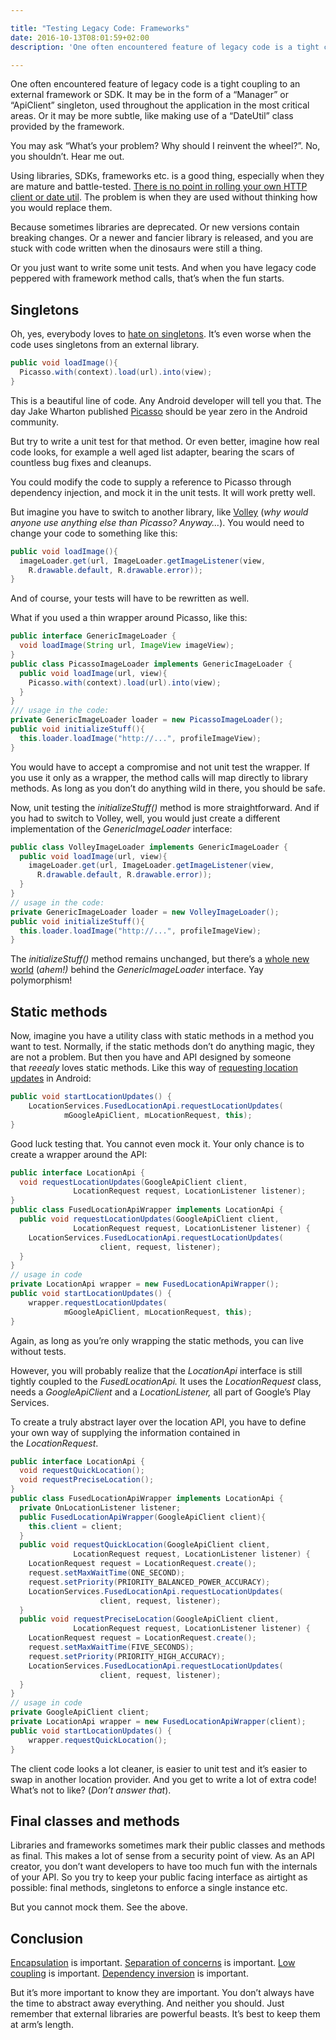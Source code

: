 ```yaml
---

title: "Testing Legacy Code: Frameworks"
date: 2016-10-13T08:01:59+02:00
description: 'One often encountered feature of legacy code is a tight coupling to an external framework or SDK.'

---
```


One often encountered feature of legacy code is a tight coupling to an external framework or SDK. It may be in the form of a “Manager” or “ApiClient” singleton, used throughout the application in the most critical areas. Or it may be more subtle, like making use of a “DateUtil” class provided by the framework.

You may ask “What’s your problem? Why should I reinvent the wheel?”. No, you shouldn’t. Hear me out.

Using libraries, SDKs, frameworks etc. is a good thing, especially when they are mature and battle-tested. [There is no point in rolling your own HTTP client or date util](https://www.youtube.com/watch?v=-5wpm-gesOY). The problem is when they are used without thinking how you would replace them.

Because sometimes libraries are deprecated. Or new versions contain breaking changes. Or a newer and fancier library is released, and you are stuck with code written when the dinosaurs were still a thing.

Or you just want to write some unit tests. And when you have legacy code peppered with framework method calls, that’s when the fun starts.

## Singletons

Oh, yes, everybody loves to [hate on singletons](https://corneliudascalu.com/posts/testing-legacy-code). It’s even worse when the code uses singletons from an external library.

```java
public void loadImage(){  
  Picasso.with(context).load(url).into(view);  
}
```

This is a beautiful line of code. Any Android developer will tell you that. The day Jake Wharton published [Picasso](https://github.com/square/picasso) should be year zero in the Android community.

But try to write a unit test for that method. Or even better, imagine how real code looks, for example a well aged list adapter, bearing the scars of countless bug fixes and cleanups.

You could modify the code to supply a reference to Picasso through dependency injection, and mock it in the unit tests. It will work pretty well.

But imagine you have to switch to another library, like [Volley](https://developer.android.com/training/volley/index.html) (*why would anyone use anything else than Picasso? Anyway…*). You would need to change your code to something like this:

```java
public void loadImage(){  
  imageLoader.get(url, ImageLoader.getImageListener(view,   
    R.drawable.default, R.drawable.error));  
}
```

And of course, your tests will have to be rewritten as well.

What if you used a thin wrapper around Picasso, like this:

```java
public interface GenericImageLoader {
  void loadImage(String url, ImageView imageView);
}
public class PicassoImageLoader implements GenericImageLoader {
  public void loadImage(url, view){
    Picasso.with(context).load(url).into(view);
  }
}
/// usage in the code: 
private GenericImageLoader loader = new PicassoImageLoader();
public void initializeStuff(){
  this.loader.loadImage("http://...", profileImageView);
}
```

You would have to accept a compromise and not unit test the wrapper. If you use it only as a wrapper, the method calls will map directly to library methods. As long as you don’t do anything wild in there, you should be safe.

Now, unit testing the *initializeStuff()* method is more straightforward. And if you had to switch to Volley, well, you would just create a different implementation of the *GenericImageLoader* interface:

```java
public class VolleyImageLoader implements GenericImageLoader {
  public void loadImage(url, view){
    imageLoader.get(url, ImageLoader.getImageListener(view,
      R.drawable.default, R.drawable.error));
  }
}
// usage in the code:
private GenericImageLoader loader = new VolleyImageLoader();
public void initializeStuff(){
  this.loader.loadImage("http://...", profileImageView);
}
```

The *initializeStuff()* method remains unchanged, but there’s a [whole new world](https://www.youtube.com/watch?v=t9-CS2v8wcc) (*ahem!)* behind the *GenericImageLoader* interface. Yay polymorphism!

## Static methods

Now, imagine you have a utility class with static methods in a method you want to test. Normally, if the static methods don’t do anything magic, they are not a problem. But then you have and API designed by someone that *reeealy* loves static methods. Like this way of [requesting location updates](https://developer.android.com/training/location/receive-location-updates.html#updates) in Android:

```java
public void startLocationUpdates() {
    LocationServices.FusedLocationApi.requestLocationUpdates(
            mGoogleApiClient, mLocationRequest, this);
}
```

Good luck testing that. You cannot even mock it. Your only chance is to create a wrapper around the API:

```java
public interface LocationApi {
  void requestLocationUpdates(GoogleApiClient client,                       
              LocationRequest request, LocationListener listener);
}
public class FusedLocationApiWrapper implements LocationApi {
  public void requestLocationUpdates(GoogleApiClient client,                       
              LocationRequest request, LocationListener listener) {
    LocationServices.FusedLocationApi.requestLocationUpdates(     
                    client, request, listener);
  }
}
// usage in code 
private LocationApi wrapper = new FusedLocationApiWrapper();
public void startLocationUpdates() {
    wrapper.requestLocationUpdates(
            mGoogleApiClient, mLocationRequest, this);
}
```

Again, as long as you’re only wrapping the static methods, you can live without tests.

However, you will probably realize that the *LocationApi* interface is still tightly coupled to the *FusedLocationApi.* It uses the *LocationRequest* class, needs a *GoogleApiClient* and a *LocationListener,* all part of Google’s Play Services.

To create a truly abstract layer over the location API, you have to define your own way of supplying the information contained in the *LocationRequest*.

```java
public interface LocationApi {
  void requestQuickLocation();
  void requestPreciseLocation();
}
public class FusedLocationApiWrapper implements LocationApi {
  private OnLocationListener listener;
  public FusedLocationApiWrapper(GoogleApiClient client){
    this.client = client;
  }
  public void requestQuickLocation(GoogleApiClient client,                       
              LocationRequest request, LocationListener listener) {
    LocationRequest request = LocationRequest.create();
    request.setMaxWaitTime(ONE_SECOND);
    request.setPriority(PRIORITY_BALANCED_POWER_ACCURACY);
    LocationServices.FusedLocationApi.requestLocationUpdates(     
                    client, request, listener);
  }
  public void requestPreciseLocation(GoogleApiClient client,                       
              LocationRequest request, LocationListener listener) {
    LocationRequest request = LocationRequest.create();
    request.setMaxWaitTime(FIVE_SECONDS);
    request.setPriority(PRIORITY_HIGH_ACCURACY);
    LocationServices.FusedLocationApi.requestLocationUpdates(     
                    client, request, listener);
  }
}
// usage in code
private GoogleApiClient client;
private LocationApi wrapper = new FusedLocationApiWrapper(client);
public void startLocationUpdates() {
    wrapper.requestQuickLocation();
}
```

The client code looks a lot cleaner, is easier to unit test and it’s easier to swap in another location provider. And you get to write a lot of extra code! What’s not to like? (*Don’t answer that*).

## Final classes and methods

Libraries and frameworks sometimes mark their public classes and methods as final. This makes a lot of sense from a security point of view. As an API creator, you don’t want developers to have too much fun with the internals of your API. So you try to keep your public facing interface as airtight as possible: final methods, singletons to enforce a single instance etc.

But you cannot mock them. See the above.

## Conclusion

[Encapsulation](https://en.wikipedia.org/wiki/Encapsulation_(computer_programming)) is important. [Separation of concerns](https://en.wikipedia.org/wiki/Separation_of_concerns) is important. [Low coupling](https://en.wikipedia.org/wiki/Coupling_(computer_programming)) is important. [Dependency inversion](https://en.wikipedia.org/wiki/Dependency_inversion_principle) is important.

But it’s more important to know they are important. You don’t always have the time to abstract away everything. And neither you should. Just remember that external libraries are powerful beasts. It’s best to keep them at arm’s length.